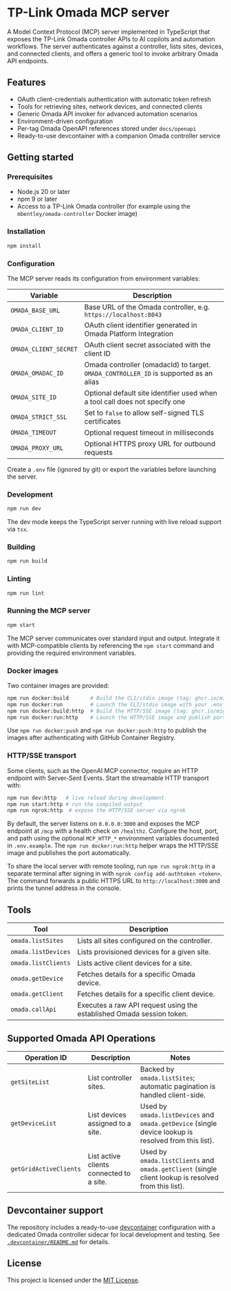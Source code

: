 # TP-Link Omada MCP server

A Model Context Protocol (MCP) server implemented in TypeScript that exposes the TP-Link Omada controller APIs to AI copilots and automation workflows. The server authenticates against a controller, lists sites, devices, and connected clients, and offers a generic tool to invoke arbitrary Omada API endpoints.

## Features

- OAuth client-credentials authentication with automatic token refresh
- Tools for retrieving sites, network devices, and connected clients
- Generic Omada API invoker for advanced automation scenarios
- Environment-driven configuration
- Per-tag Omada OpenAPI references stored under `docs/openapi`
- Ready-to-use devcontainer with a companion Omada controller service

## Getting started

### Prerequisites

- Node.js 20 or later
- npm 9 or later
- Access to a TP-Link Omada controller (for example using the `mbentley/omada-controller` Docker image)

### Installation

```bash
npm install
```

### Configuration

The MCP server reads its configuration from environment variables:

| Variable | Description |
| --- | --- |
| `OMADA_BASE_URL` | Base URL of the Omada controller, e.g. `https://localhost:8043` |
| `OMADA_CLIENT_ID` | OAuth client identifier generated in Omada Platform Integration |
| `OMADA_CLIENT_SECRET` | OAuth client secret associated with the client ID |
| `OMADA_OMADAC_ID` | Omada controller (omadacId) to target. `OMADA_CONTROLLER_ID` is supported as an alias |
| `OMADA_SITE_ID` | Optional default site identifier used when a tool call does not specify one |
| `OMADA_STRICT_SSL` | Set to `false` to allow self-signed TLS certificates |
| `OMADA_TIMEOUT` | Optional request timeout in milliseconds |
| `OMADA_PROXY_URL` | Optional HTTPS proxy URL for outbound requests |

Create a `.env` file (ignored by git) or export the variables before launching the server.

### Development

```bash
npm run dev
```

The dev mode keeps the TypeScript server running with live reload support via `tsx`.

### Building

```bash
npm run build
```

### Linting

```bash
npm run lint
```

### Running the MCP server

```bash
npm start
```

The MCP server communicates over standard input and output. Integrate it with MCP-compatible clients by referencing the `npm start` command and providing the required environment variables.

### Docker images

Two container images are provided:

```bash
npm run docker:build       # Build the CLI/stdio image (tag: ghcr.io/migueltvms/tplink-omada-mcp-cli:latest)
npm run docker:run         # Launch the CLI/stdio image with your .env file
npm run docker:build:http  # Build the HTTP/SSE image (tag: ghcr.io/migueltvms/tplink-omada-mcp-http:latest)
npm run docker:run:http    # Launch the HTTP/SSE image and publish port 3000
```

Use `npm run docker:push` and `npm run docker:push:http` to publish the images after authenticating with GitHub Container Registry.

### HTTP/SSE transport

Some clients, such as the OpenAI MCP connector, require an HTTP endpoint with Server-Sent Events. Start the streamable HTTP transport with:

```bash
npm run dev:http   # live reload during development
npm run start:http # run the compiled output
npm run ngrok:http  # expose the HTTP/SSE server via ngrok
```

By default, the server listens on `0.0.0.0:3000` and exposes the MCP endpoint at `/mcp` with a health check on `/healthz`. Configure the host, port, and path using the optional `MCP_HTTP_*` environment variables documented in `.env.example`. The `npm run docker:run:http` helper wraps the HTTP/SSE image and publishes the port automatically.

To share the local server with remote tooling, run `npm run ngrok:http` in a separate terminal after signing in with `ngrok config add-authtoken <token>`. The command forwards a public HTTPS URL to `http://localhost:3000` and prints the tunnel address in the console.

## Tools

| Tool | Description |
| --- | --- |
| `omada.listSites` | Lists all sites configured on the controller. |
| `omada.listDevices` | Lists provisioned devices for a given site. |
| `omada.listClients` | Lists active client devices for a site. |
| `omada.getDevice` | Fetches details for a specific Omada device. |
| `omada.getClient` | Fetches details for a specific client device. |
| `omada.callApi` | Executes a raw API request using the established Omada session token. |

## Supported Omada API Operations

| Operation ID | Description | Notes |
| --- | --- | --- |
| `getSiteList` | List controller sites. | Backed by `omada.listSites`; automatic pagination is handled client-side. |
| `getDeviceList` | List devices assigned to a site. | Used by `omada.listDevices` and `omada.getDevice` (single device lookup is resolved from this list). |
| `getGridActiveClients` | List active clients connected to a site. | Used by `omada.listClients` and `omada.getClient` (single client lookup is resolved from this list). |

## Devcontainer support

The repository includes a ready-to-use [devcontainer](https://containers.dev/) configuration with a dedicated Omada controller sidecar for local development and testing. See [`.devcontainer/README.md`](.devcontainer/README.md) for details.

## License

This project is licensed under the [MIT License](LICENSE).
